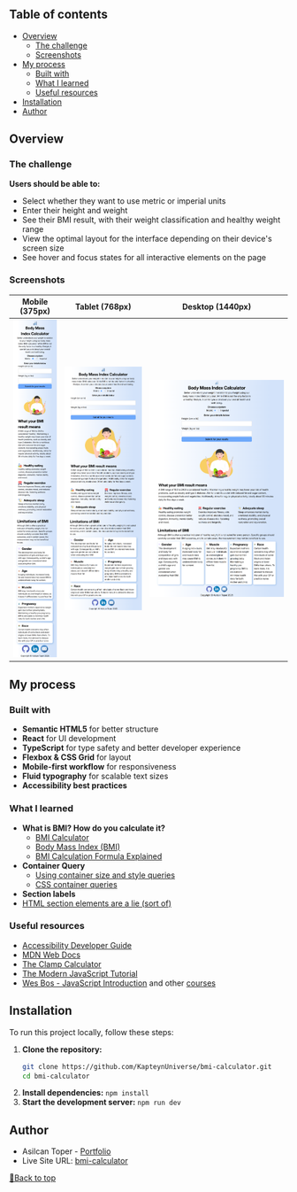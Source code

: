 ## Table of contents

- [Overview](#overview)
  - [The challenge](#the-challenge)
  - [Screenshots](#screenshots)
- [My process](#my-process)
  - [Built with](#built-with)
  - [What I learned](#what-i-learned)
  - [Useful resources](#useful-resources)
- [Installation](#Installation)
- [Author](#author)

## Overview

### The challenge

**Users should be able to:**

- Select whether they want to use metric or imperial units
- Enter their height and weight
- See their BMI result, with their weight classification and healthy weight range
- View the optimal layout for the interface depending on their device's screen size
- See hover and focus states for all interactive elements on the page

### Screenshots

|        Mobile (375px)         |        Tablet (768px)         |        Desktop (1440px)         |
| :---------------------------: | :---------------------------: | :-----------------------------: |
| ![](./screenshots/mobile.png) | ![](./screenshots/tablet.png) | ![](./screenshots/computer.png) |

## My process

### Built with

- **Semantic HTML5** for better structure
- **React** for UI development
- **TypeScript** for type safety and better developer experience
- **Flexbox & CSS Grid** for layout
- **Mobile-first workflow** for responsiveness
- **Fluid typography** for scalable text sizes
- **Accessibility best practices**

### What I learned

- **What is BMI? How do you calculate it?**
  - [BMI Calculator](https://www.calculator.net/bmi-calculator.html)
  - [Body Mass Index (BMI)](https://my.clevelandclinic.org/health/articles/9464-body-mass-index-bmi)
  - [BMI Calculation Formula Explained](https://www.registerednursern.com/bmi-calculation-formula-explained/)
- **Container Query**
  - [Using container size and style queries](https://developer.mozilla.org/en-US/docs/Web/CSS/CSS_containment/Container_size_and_style_queries)
  - [CSS container queries](https://developer.mozilla.org/en-US/docs/Web/CSS/CSS_containment/Container_queries)
- **Section labels**
- [HTML section elements are a lie (sort of)](https://youtu.be/ULdkpU51hTQ?si=ofIPwN34HWvKUABL)

### Useful resources

- [Accessibility Developer Guide](https://www.accessibility-developer-guide.com/)
- [MDN Web Docs](https://developer.mozilla.org/en-US/docs/Web)
- [The Clamp Calculator](https://www.marcbacon.com/tools/clamp-calculator/)
- [The Modern JavaScript Tutorial](https://javascript.info/)
- [Wes Bos - JavaScript Introduction](https://wesbos.com/javascript/01-the-basics/welcome) and other [courses](https://wesbos.com/courses)

## Installation

To run this project locally, follow these steps:

1. **Clone the repository:**
   ```sh
   git clone https://github.com/KapteynUniverse/bmi-calculator.git
   cd bmi-calculator
   ```
2. **Install dependencies:**
   `npm install`
3. **Start the development server:**
   `npm run dev`

## Author

- Asilcan Toper - [Portfolio](https://asilcantoper.netlify.app/)
- Live Site URL: [bmi-calculator](https://kapteyn-bmi-calculator.netlify.app/)

[🔼Back to top](#overview)
